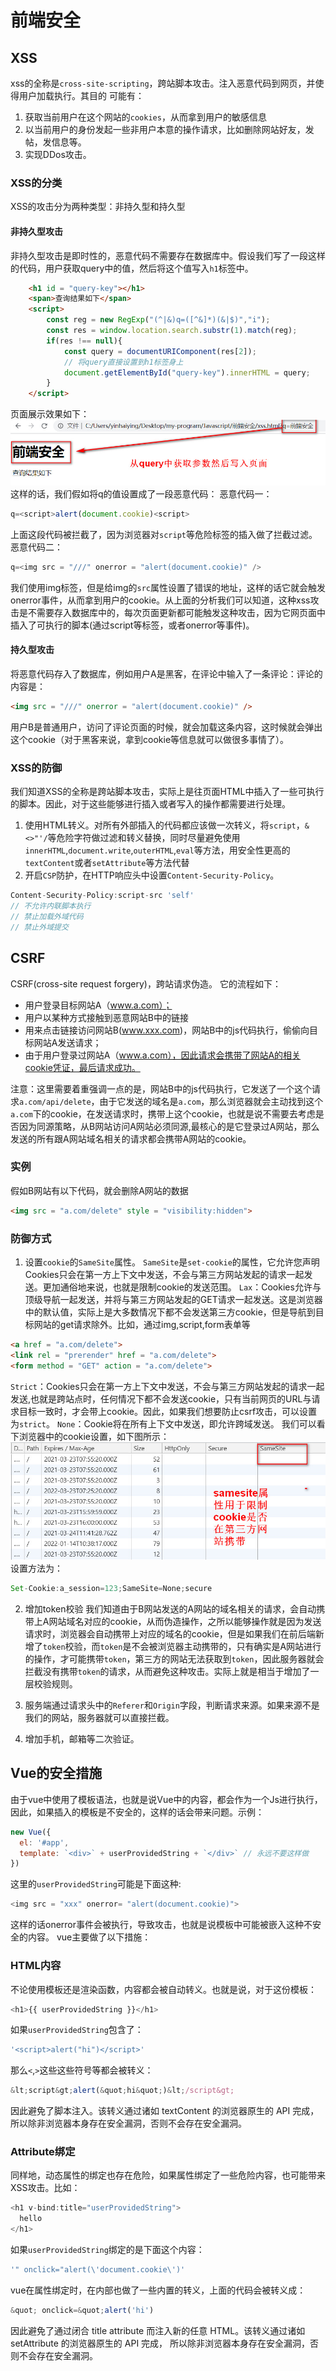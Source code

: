 # 前端安全


## XSS
xss的全称是`cross-site-scripting`，跨站脚本攻击。注入恶意代码到网页，并使得用户加载执行。其目的
可能有：
1. 获取当前用户在这个网站的`cookies`，从而拿到用户的敏感信息
2. 以当前用户的身份发起一些非用户本意的操作请求，比如删除网站好友，发帖，发信息等。
3. 实现DDos攻击。

### XSS的分类
XSS的攻击分为两种类型：非持久型和持久型
#### 非持久型攻击
非持久型攻击是即时性的，恶意代码不需要存在数据库中。假设我们写了一段这样的代码，用户获取query中的值，然后将这个值写入`h1`标签中。
```html
    <h1 id = "query-key"></h1>
    <span>查询结果如下</span>
    <script>
        const reg = new RegExp("(^|&)q=([^&]*)(&|$)","i");
        const res = window.location.search.substr(1).match(reg);
        if(res !== null){
            const query = documentURIComponent(res[2]);
            // 将query直接设置到h1标签身上
            document.getElementById("query-key").innerHTML = query;
        }
    </script>
```
页面展示效果如下：
![xss](./imgs/xss-1.jpg)
这样的话，我们假如将q的值设置成了一段恶意代码：
恶意代码一：
```js
q=<script>alert(document.cookie)<script>
```
上面这段代码被拦截了，因为浏览器对`script`等危险标签的插入做了拦截过滤。
恶意代码二：
```js
q=<img src = "///" onerror = "alert(document.cookie)" />
```
我们使用img标签，但是给img的`src`属性设置了错误的地址，这样的话它就会触发onerror事件，从而拿到用户的cookie。从上面的分析我们可以知道，这种xss攻击是不需要存入数据库中的，每次页面更新都可能触发这种攻击，因为它网页面中插入了可执行的脚本(通过script等标签，或者onerror等事件)。

#### 持久型攻击
将恶意代码存入了数据库，例如用户A是黑客，在评论中输入了一条评论：评论的内容是：
```html
<img src = "///" onerror = "alert(document.cookie)" />
```
用户B是普通用户，访问了评论页面的时候，就会加载这条内容，这时候就会弹出这个cookie（对于黑客来说，拿到cookie等信息就可以做很多事情了）。

### XSS的防御
我们知道XSS的全称是跨站脚本攻击，实际上是往页面HTML中插入了一些可执行的脚本。因此，对于这些能够进行插入或者写入的操作都需要进行处理。
1. 使用HTML转义。对所有外部插入的代码都应该做一次转义，将`script`，`&<>"'/`等危险字符做过滤和转义替换，同时尽量避免使用`innerHTML`,`document.write`,`outerHTML`,`eval`等方法，用安全性更高的`textContent`或者`setAttribute`等方法代替
2. 开启`CSP`防护，在HTTP响应头中设置`Content-Security-Policy`。
```js
Content-Security-Policy:script-src 'self'
// 不允许内联脚本执行
// 禁止加载外域代码
// 禁止外域提交
```

## CSRF
CSRF(cross-site request forgery)，跨站请求伪造。
它的流程如下：
* 用户登录目标网站A（www.a.com）；
* 用户以某种方式接触到恶意网站B中的链接
* 用来点击链接访问网站B(www.xxx.com)，网站B中的js代码执行，偷偷向目标网站A发送请求；
* 由于用户登录过网站A（www.a.com），因此请求会携带了网站A的相关cookie凭证，最后请求成功。

注意：这里需要着重强调一点的是，网站B中的js代码执行，它发送了一个这个请求`a.com/api/delete`，由于它发送的域名是`a.com`，那么浏览器就会主动找到这个`a.com`下的cookie，在发送请求时，携带上这个cookie，也就是说不需要去考虑是否因为同源策略，从B网站访问A网站必须同源,最核心的是它登录过A网站，那么发送的所有跟A网站域名相关的请求都会携带A网站的cookie。

### 实例
假如B网站有以下代码，就会删除A网站的数据
```html
<img src = "a.com/delete" style = "visibility:hidden">
```


### 防御方式
1. 设置`cookie`的`SameSite`属性。
`SameSite`是`set-cookie`的属性，它允许您声明Cookies只会在第一方上下文中发送，不会与第三方网站发起的请求一起发送。更加通俗地来说，也就是限制cookie的发送范围。
`Lax`：Cookies允许与顶级导航一起发送，并将与第三方网站发起的GET请求一起发送。这是浏览器中的默认值，实际上是大多数情况下都不会发送第三方cookie，但是导航到目标网站的get请求除外。比如，通过img,script,form表单等
```html
<a href = "a.com/delete">
<link rel = "prerender" href = "a.com/delete">
<form method = "GET" action = "a.com/delete">
```
`Strict`：Cookies只会在第一方上下文中发送，不会与第三方网站发起的请求一起发送,也就是跨站点时，任何情况下都不会发送cookie，只有当前网页的URL与请求目标一致时，才会带上cookie。因此，如果我们想要防止csrf攻击，可以设置为`strict`。
`None`：Cookie将在所有上下文中发送，即允许跨域发送。
我们可以看下浏览器中的cookie设置，如下图所示：
![csrf](./imgs/csrf-1.jpg)
设置方法为：
```js
Set-Cookie:a_session=123;SameSite=None;secure
```

2. 增加token校验
我们知道由于B网站发送的A网站的域名相关的请求，会自动携带上A网站域名对应的cookie，从而伪造操作，之所以能够操作就是因为发送请求时，浏览器会自动携带上对应的域名的cookie，但是如果我们在前后端新增了`token`校验，而`token`是不会被浏览器主动携带的，只有确实是A网站进行的操作，才可能携带`token`，第三方的网站无法获取到`token`，因此服务器就会拦截没有携带`token`的请求，从而避免这种攻击。实际上就是相当于增加了一层校验规则。

3. 服务端通过请求头中的`Referer`和`Origin`字段，判断请求来源。如果来源不是我们的网站，服务器就可以直接拦截。
4. 增加手机，邮箱等二次验证。



## Vue的安全措施

由于vue中使用了模板语法，也就是说Vue中的内容，都会作为一个Js进行执行，因此，如果插入的模板是不安全的，这样的话会带来问题。示例：
```js
new Vue({
  el: '#app',
  template: `<div>` + userProvidedString + `</div>` // 永远不要这样做
})
```
这里的`userProvidedString`可能是下面这种:
```js
<img src = "xxx" onerror= "alert(document.cookie)">
```
这样的话onerror事件会被执行，导致攻击，也就是说模板中可能被嵌入这种不安全的内容。
vue主要做了以下措施：
### HTML内容
不论使用模板还是渲染函数，内容都会被自动转义。也就是说，对于这份模板：
```js
<h1>{{ userProvidedString }}</h1>
```
如果`userProvidedString`包含了：
```js
'<script>alert("hi")</script>'
```
那么`<`,`>`这些这些符号等都会被转义：
```js
&lt;script&gt;alert(&quot;hi&quot;)&lt;/script&gt;
```
因此避免了脚本注入。该转义通过诸如 textContent 的浏览器原生的 API 完成，
所以除非浏览器本身存在安全漏洞，否则不会存在安全漏洞。

### Attribute绑定
同样地，动态属性的绑定也存在危险，如果属性绑定了一些危险内容，也可能带来XSS攻击。比如：
```js
<h1 v-bind:title="userProvidedString">
  hello
</h1>
```
如果`userProvidedString`绑定的是下面这个内容：
```js
'" onclick="alert(\'document.cookie\')'
```
vue在属性绑定时，在内部也做了一些内置的转义，上面的代码会被转义成：
```js
&quot; onclick=&quot;alert('hi')
```
因此避免了通过闭合 title attribute 而注入新的任意 HTML。该转义通过诸如 setAttribute 的浏览器原生的 API 完成，
所以除非浏览器本身存在安全漏洞，否则不会存在安全漏洞。